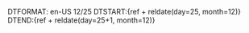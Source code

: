 DTFORMAT: en-US
12/25
DTSTART:{ref + reldate(day=25, month=12)}
DTEND:{ref + reldate(day=25+1, month=12)}